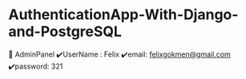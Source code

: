 # AuthenticationApp-With-Django-and-PostgreSQL


📌 AdminPanel
    ✔️UserName : Felix
    ✔️email: felixgokmen@gmail.com
    ✔️password: 321

